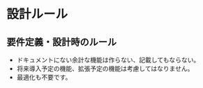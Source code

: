 # 設計ルール

## 要件定義・設計時のルール
* ドキュメントにない余計な機能は作らない、記載してもならない。
* 将来導入予定の機能、拡張予定の機能は考慮してはなりません。
* 最適化も不要です。

